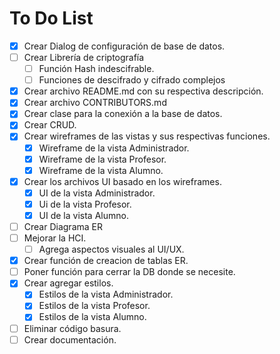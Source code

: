 # To Do List

 - [x] Crear Dialog de configuración de base de datos.
 - [ ] Crear Librería de criptografía
   - [ ] Función Hash indescifrable.
   - [ ] Funciones de descifrado y cifrado complejos
 - [x] Crear archivo README.md con su respectiva descripción.
 - [x] Crear archivo CONTRIBUTORS.md
 - [x] Crear clase para la conexión a la base de datos.
 - [x] Crear CRUD.
 - [x] Crear wireframes de las vistas y sus respectivas funciones.
   - [x] Wireframe de la vista Administrador.
   - [x] Wireframe de la vista Profesor.
   - [x] Wireframe de la vista Alumno.
 - [x] Crear los archivos UI basado en los wireframes.
   - [x] UI de la vista Administrador.
   - [x] Ui de la vista Profesor.
   - [x] UI de la vista Alumno.
 - [ ] Crear Diagrama ER
 - [ ] Mejorar la HCI.
   - [ ] Agrega aspectos visuales al UI/UX.
 - [x] Crear función de creacion de tablas ER.
 - [ ] Poner función para cerrar la DB donde se necesite.
 - [x] Crear agregar estilos.
   - [x] Estilos de la vista Administrador.
   - [x] Estilos de la vista Profesor.
   - [x] Estilos de la vista Alumno.
 - [ ] Eliminar código basura.
 - [ ] Crear documentación.
